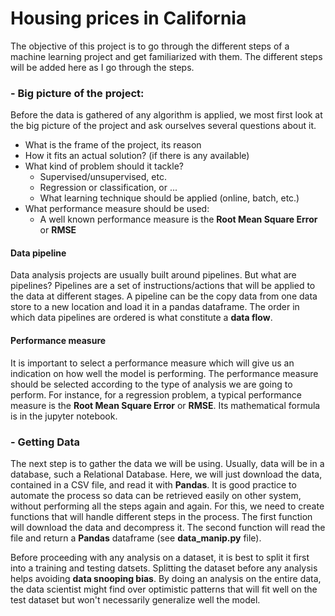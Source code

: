 # Housing prices in California

The objective of this project is to go through the different steps of a machine learning project and get familiarized with them. The different steps will be added here as I go through the steps.

### - Big picture of the project:

Before the data is gathered of any algorithm is applied, we most first look
at the big picture of the project and ask ourselves several questions about it.
 - What is the frame of the project, its reason
 - How it fits an actual solution? (if there is any available)
 - What kind of problem should it tackle?
    - Supervised/unsupervised, etc.
    - Regression or classification, or ...
    - What learning technique should be applied (online, batch, etc.)
 - What performance measure should be used:
    - A well known performance measure is the **Root Mean Square Error** or **RMSE**
    
#### Data pipeline
Data analysis projects are usually built around pipelines. But what are pipelines?
Pipelines are a set of instructions/actions that will be applied to the data at different stages.
A pipeline can be the copy data from one data store to a new location and load it in a pandas dataframe.
The order in which data pipelines are ordered is what constitute a **data flow**.

#### Performance measure
It is important to select a performance measure which will give us an 
indication on how well the model is performing. The performance measure should be
selected according to the type of analysis we are going to perform.
For instance, for a regression problem, a typical performance measure is the 
**Root Mean Square Error** or **RMSE**. Its mathematical formula is in the jupyter notebook.

### - Getting Data
The next step is to gather the data we will be using. Usually, data will be in a database, such a Relational Database.
Here, we will just download the data, contained in a CSV file, and read it with **Pandas**.
It is good practice to automate the process so data can be retrieved easily on other system, without performing all the steps again and again.
For this, we need to create functions that will handle different steps in the process.
The first function will download the data and decompress it. The second function will read the file
and return a **Pandas** dataframe (see __data_manip.py__ file).

Before proceeding with any analysis on a dataset, it is best to split it first into a training and testing datsets.
Splitting the dataset before any analysis helps avoiding **data snooping bias**.
By doing an analysis on the entire data, the data scientist might find over optimistic patterns
that will fit well on the test dataset but won't necessarily generalize well the model.
